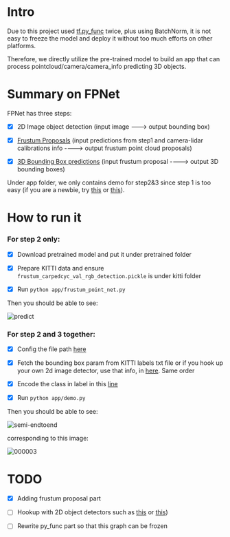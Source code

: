 # Intro

Due to this project used [tf.py_func](https://www.tensorflow.org/api_docs/python/tf/py_func)
twice, plus using BatchNorm, it is not easy to freeze the model and deploy it without
too much efforts on other platforms.

Therefore, we directly utilize the pre-trained model to build an app that can process pointcloud/camera/camera_info
predicting 3D objects.


# Summary on FPNet

FPNet has three steps:

- [X] 2D Image object detection (input image ---> output bounding box)

- [X] [Frustum Proposals](https://github.com/Dark-Rinnegan/frustum-pointnets/blob/app/app/frustum_proposal.py) (input predictions from step1 and camera-lidar calibrations info ----> output frustum point cloud proposals)

- [X] [3D Bounding Box predictions](https://github.com/Dark-Rinnegan/frustum-pointnets/blob/app/app/frustum_point_net.py) (input frustum proposal ----> output 3D bounding boxes)

Under app folder, we only contains demo for step2&3 since step 1 is too easy (if you are a newbie, 
try [this](https://github.com/KleinYuan/tf-object-detection) or [this](https://github.com/Dark-Rinnegan/keras-yolo3)).



# How to run it

### For step 2 only:

- [X] Download pretrained model and put it under pretrained folder

- [X] Prepare KITTI data and ensure `frustum_carpedcyc_val_rgb_detection.pickle` is under kitti folder

- [X] Run `python app/frustum_point_net.py`

Then you should be able to see:

![predict](https://user-images.githubusercontent.com/8921629/40632268-d2f4bc5e-6299-11e8-8248-48d42748e6b9.png)


### For step 2 and 3 together:

- [X] Config the file path [here](https://github.com/Dark-Rinnegan/frustum-pointnets/blob/app/app/demo.py#L15)

- [X] Fetch the bounding box param from KITTI labels txt file or if you hook up your own 2d image detector, use that info, 
in [here](https://github.com/Dark-Rinnegan/frustum-pointnets/blob/app/app/demo.py#L19). Same order

- [X] Encode the class in label in this [line](https://github.com/Dark-Rinnegan/frustum-pointnets/blob/app/app/demo.py#L35)

- [X] Run `python app/demo.py`

Then you should be able to see:

![semi-endtoend](https://user-images.githubusercontent.com/8921629/41068890-76807090-69a0-11e8-9794-62fc394667b3.png)

corresponding to this image:

![000003](https://user-images.githubusercontent.com/8921629/41068960-bdc9d78e-69a0-11e8-82f7-48c92786811e.png)


# TODO

- [X] Adding frustum proposal part

- [ ] Hookup with 2D object detectors such as [this](https://github.com/KleinYuan/tf-object-detection) or [this](https://github.com/Dark-Rinnegan/keras-yolo3))

- [ ] Rewrite py_func part so that this graph can be frozen